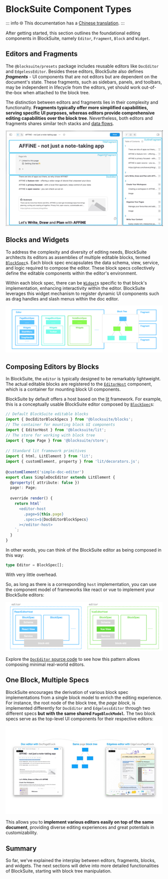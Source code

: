 # BlockSuite Component Types

::: info
🌐 This documentation has a [Chinese translation](https://insider.affine.pro/share/af3478a2-9c9c-4d16-864d-bffa1eb10eb6/94-Y53OqW0NFm6l-wqDz6).
:::

After getting started, this section outlines the foundational editing components in BlockSuite, namely `Editor`, `Fragment`, `Block` and `Widget`.

## Editors and Fragments

The `@blocksuite/presets` package includes reusable editors like `DocEditor` and `EdgelessEditor`. Besides these editors, BlockSuite also defines **_fragments_** - UI components that are not editors but are dependent on the document's state. These fragments, such as sidebars, panels, and toolbars, may be independent in lifecycle from the editors, yet should work out-of-the-box when attached to the block tree.

The distinction between editors and fragments lies in their complexity and functionality. **Fragments typically offer more simplified capabilities, serving specific UI purposes, whereas editors provide comprehensive editing capabilities over the block tree**. Nevertheless, both editors and fragments shares similar tech stacks and [data flows](./crdt-native-data-flow).

![showcase-fragments-2](../images/showcase-fragments-2.jpg)

## Blocks and Widgets

To address the complexity and diversity of editing needs, BlockSuite architects its editors as assemblies of multiple editable blocks, termed [`BlockSpec`](./block-spec)s. Each block spec encapsulates the data schema, view, service, and logic required to compose the editor. These block specs collectively define the editable components within the editor's environment.

Within each block spec, there can be [`Widget`](./block-widgets)s specific to that block's implementation, enhancing interactivity within the editor. BlockSuite leverages this widget mechanism to register dynamic UI components such as drag handles and slash menus within the doc editor.

![component-types](../images/component-types.png)

## Composing Editors by Blocks

In BlockSuite, the `editor` is typically designed to be remarkably lightweight. The actual editable blocks are registered to the [`EditorHost`](/api/@blocksuite/lit/) component, which is a container for mounting block UI components.

BlockSuite by default offers a host based on the [lit](https://lit.dev) framework. For example, this is a conceptually usable BlockSuite editor composed by [`BlockSpec`](./block-spec)s:

```ts
// Default BlockSuite editable blocks
import { DocEditorBlockSpecs } from '@blocksuite/blocks';
// The container for mounting block UI components
import { EditorHost } from '@blocksuite/lit';
// The store for working with block tree
import { type Page } from '@blocksuite/store';

// Standard lit framework primitives
import { html, LitElement } from 'lit';
import { customElement, property } from 'lit/decorators.js';

@customElement('simple-doc-editor')
export class SimpleDocEditor extends LitElement {
  @property({ attribute: false })
  page!: Page;

  override render() {
    return html`
      <editor-host
        .page=${this.page}
        .specs=${DocEditorBlockSpecs}
      ></editor-host>
    `;
  }
}
```

In other words, you can think of the BlockSuite editor as being composed in this way:

```ts
type Editor = BlockSpec[];
```

With very little overhead.

So, as long as there is a corresponding `host` implementation, you can use the component model of frameworks like react or vue to implement your BlockSuite editors:

![framework-agnostic](../images/framework-agnostic.png)

Explore the [`DocEditor` source code](https://github.com/toeverything/blocksuite/blob/master/packages/presets/src/editors/doc-editor.ts) to see how this pattern allows composing minimal real-world editors.

## One Block, Multiple Specs

BlockSuite encourages the derivation of various block spec implementations from a single block model to enrich the editing experience. For instance, the root node of the block tree, the _page block_, is implemented differently for `DocEditor` and `EdgelessEditor` through two different specs **but with the same shared `PageBlockModel`**. The two block specs serve as the top-level UI components for their respective editors:

![showcase-doc-edgeless-editors](../images/showcase-doc-edgeless-editors.jpg)

This allows you to **implement various editors easily on top of the same document**, providing diverse editing experiences and great potentials in customizability.

## Summary

So far, we've explained the interplay between editors, fragments, blocks, and widgets. The next sections will delve into more detailed functionalities of BlockSuite, starting with block tree manipulation.
